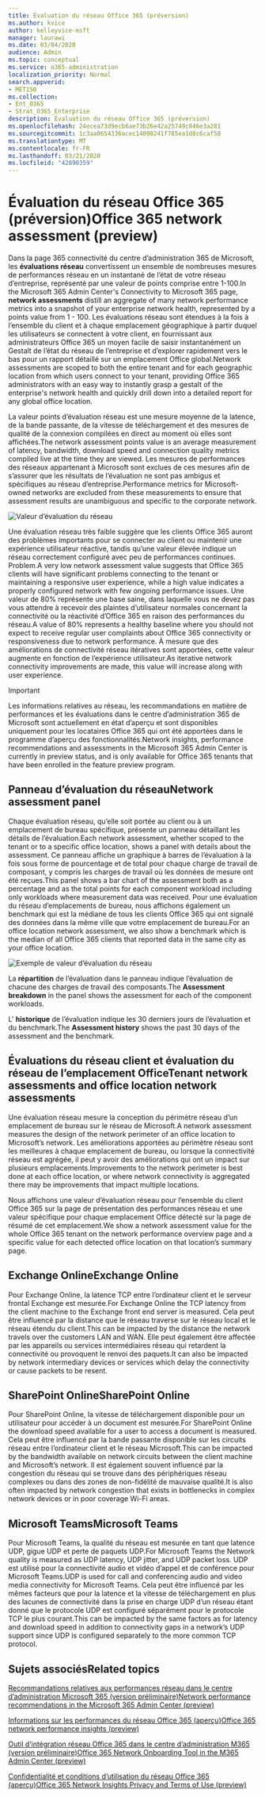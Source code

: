 ```yaml
---
title: Évaluation du réseau Office 365 (préversion)
ms.author: kvice
author: kelleyvice-msft
manager: laurawi
ms.date: 03/04/2020
audience: Admin
ms.topic: conceptual
ms.service: o365-administration
localization_priority: Normal
search.appverid:
- MET150
ms.collection:
- Ent_O365
- Strat_O365_Enterprise
description: Évaluation du réseau Office 365 (préversion)
ms.openlocfilehash: 24ecea73d9ecb6ae73b26e42a25749c846e3a281
ms.sourcegitcommit: 1c3aa0654336acec14098241f785ea1d8c6caf50
ms.translationtype: MT
ms.contentlocale: fr-FR
ms.lasthandoff: 03/21/2020
ms.locfileid: "42890359"
---
```

# <a name="office-365-network-assessment-preview"></a><span data-ttu-id="cca05-103">Évaluation du réseau Office 365 (préversion)</span><span class="sxs-lookup"><span data-stu-id="cca05-103">Office 365 network assessment (preview)</span></span>

<span data-ttu-id="cca05-104">Dans la page 365 connectivité du centre d’administration 365 de Microsoft, les **évaluations réseau** convertissent un ensemble de nombreuses mesures de performances réseau en un instantané de l’état de votre réseau d’entreprise, représenté par une valeur de points comprise entre 1-100.</span><span class="sxs-lookup"><span data-stu-id="cca05-104">In the Microsoft 365 Admin Center's Connectivity to Microsoft 365 page, **network assessments** distill an aggregate of many network performance metrics into a snapshot of your enterprise network health, represented by a points value from 1 - 100.</span></span> <span data-ttu-id="cca05-105">Les évaluations réseau sont étendues à la fois à l’ensemble du client et à chaque emplacement géographique à partir duquel les utilisateurs se connectent à votre client, en fournissant aux administrateurs Office 365 un moyen facile de saisir instantanément un Gestalt de l’état du réseau de l’entreprise et d’explorer rapidement vers le bas pour un rapport détaillé sur un emplacement Office global.</span><span class="sxs-lookup"><span data-stu-id="cca05-105">Network assessments are scoped to both the entire tenant and for each geographic location from which users connect to your tenant, providing Office 365 administrators with an easy way to instantly grasp a gestalt of the enterprise's network health and quickly drill down into a detailed report for any global office location.</span></span>

<span data-ttu-id="cca05-106">La valeur points d’évaluation réseau est une mesure moyenne de la latence, de la bande passante, de la vitesse de téléchargement et des mesures de qualité de la connexion compilées en direct au moment où elles sont affichées.</span><span class="sxs-lookup"><span data-stu-id="cca05-106">The network assessment points value is an average measurement of latency, bandwidth, download speed and connection quality metrics compiled live at the time they are viewed.</span></span> <span data-ttu-id="cca05-107">Les mesures de performances des réseaux appartenant à Microsoft sont exclues de ces mesures afin de s’assurer que les résultats de l’évaluation ne sont pas ambigus et spécifiques au réseau d’entreprise.</span><span class="sxs-lookup"><span data-stu-id="cca05-107">Performance metrics for Microsoft-owned networks are excluded from these measurements to ensure that assessment results are unambiguous and specific to the corporate network.</span></span>

![Valeur d’évaluation du réseau](Media/m365-mac-perf/m365-mac-perf-overview-score-top.png)

<span data-ttu-id="cca05-109">Une évaluation réseau très faible suggère que les clients Office 365 auront des problèmes importants pour se connecter au client ou maintenir une expérience utilisateur réactive, tandis qu’une valeur élevée indique un réseau correctement configuré avec peu de performances continues. Problem.</span><span class="sxs-lookup"><span data-stu-id="cca05-109">A very low network assessment value suggests that Office 365 clients will have significant problems connecting to the tenant or maintaining a responsive user experience, while a high value indicates a properly configured network with few ongoing performance issues.</span></span> <span data-ttu-id="cca05-110">Une valeur de 80% représente une base saine, dans laquelle vous ne devez pas vous attendre à recevoir des plaintes d’utilisateur normales concernant la connectivité ou la réactivité d’Office 365 en raison des performances du réseau.</span><span class="sxs-lookup"><span data-stu-id="cca05-110">A value of 80% represents a healthy baseline where you should not expect to receive regular user complaints about Office 365 connectivity or responsiveness due to network performance.</span></span> <span data-ttu-id="cca05-111">À mesure que des améliorations de connectivité réseau itératives sont apportées, cette valeur augmente en fonction de l’expérience utilisateur.</span><span class="sxs-lookup"><span data-stu-id="cca05-111">As iterative network connectivity improvements are made, this value will increase along with user experience.</span></span>

>[!IMPORTANT]
><span data-ttu-id="cca05-112">Les informations relatives au réseau, les recommandations en matière de performances et les évaluations dans le centre d’administration 365 de Microsoft sont actuellement en état d’aperçu et sont disponibles uniquement pour les locataires Office 365 qui ont été apportées dans le programme d’aperçu des fonctionnalités.</span><span class="sxs-lookup"><span data-stu-id="cca05-112">Network insights, performance recommendations and assessments in the Microsoft 365 Admin Center is currently in preview status, and is only available for Office 365 tenants that have been enrolled in the feature preview program.</span></span>

## <a name="network-assessment-panel"></a><span data-ttu-id="cca05-113">Panneau d’évaluation du réseau</span><span class="sxs-lookup"><span data-stu-id="cca05-113">Network assessment panel</span></span>

<span data-ttu-id="cca05-114">Chaque évaluation réseau, qu’elle soit portée au client ou à un emplacement de bureau spécifique, présente un panneau détaillant les détails de l’évaluation.</span><span class="sxs-lookup"><span data-stu-id="cca05-114">Each network assessment, whether scoped to the tenant or to a specific office location, shows a panel with details about the assessment.</span></span> <span data-ttu-id="cca05-115">Ce panneau affiche un graphique à barres de l’évaluation à la fois sous forme de pourcentage et de total pour chaque charge de travail de composant, y compris les charges de travail où les données de mesure ont été reçues.</span><span class="sxs-lookup"><span data-stu-id="cca05-115">This panel shows a bar chart of the assessment both as a percentage and as the total points for each component workload including only workloads where measurement data was received.</span></span> <span data-ttu-id="cca05-116">Pour une évaluation du réseau d’emplacements de bureau, nous affichons également un benchmark qui est la médiane de tous les clients Office 365 qui ont signalé des données dans la même ville que votre emplacement de bureau.</span><span class="sxs-lookup"><span data-stu-id="cca05-116">For an office location network assessment, we also show a benchmark which is the median of all Office 365 clients that reported data in the same city as your office location.</span></span>

![Exemple de valeur d’évaluation du réseau](Media/m365-mac-perf/m365-mac-perf-overview-score.png)

<span data-ttu-id="cca05-118">La **répartition** de l’évaluation dans le panneau indique l’évaluation de chacune des charges de travail des composants.</span><span class="sxs-lookup"><span data-stu-id="cca05-118">The **Assessment breakdown** in the panel shows the assessment for each of the component workloads.</span></span>

<span data-ttu-id="cca05-119">L' **historique** de l’évaluation indique les 30 derniers jours de l’évaluation et du benchmark.</span><span class="sxs-lookup"><span data-stu-id="cca05-119">The **Assessment history** shows the past 30 days of the assessment and the benchmark.</span></span>

## <a name="tenant-network-assessments-and-office-location-network-assessments"></a><span data-ttu-id="cca05-120">Évaluations du réseau client et évaluation du réseau de l’emplacement Office</span><span class="sxs-lookup"><span data-stu-id="cca05-120">Tenant network assessments and office location network assessments</span></span>

<span data-ttu-id="cca05-121">Une évaluation réseau mesure la conception du périmètre réseau d’un emplacement de bureau sur le réseau de Microsoft.</span><span class="sxs-lookup"><span data-stu-id="cca05-121">A network assessment measures the design of the network perimeter of an office location to Microsoft’s network.</span></span> <span data-ttu-id="cca05-122">Les améliorations apportées au périmètre réseau sont les meilleures à chaque emplacement de bureau, ou lorsque la connectivité réseau est agrégée, il peut y avoir des améliorations qui ont un impact sur plusieurs emplacements.</span><span class="sxs-lookup"><span data-stu-id="cca05-122">Improvements to the network perimeter is best done at each office location, or where network connectivity is aggregated there may be improvements that impact multiple locations.</span></span>

<span data-ttu-id="cca05-123">Nous affichons une valeur d’évaluation réseau pour l’ensemble du client Office 365 sur la page de présentation des performances réseau et une valeur spécifique pour chaque emplacement Office détecté sur la page de résumé de cet emplacement.</span><span class="sxs-lookup"><span data-stu-id="cca05-123">We show a network assessment value for the whole Office 365 tenant on the network performance overview page and a specific value for each detected office location on that location’s summary page.</span></span>

## <a name="exchange-online"></a><span data-ttu-id="cca05-124">Exchange Online</span><span class="sxs-lookup"><span data-stu-id="cca05-124">Exchange Online</span></span>

<span data-ttu-id="cca05-125">Pour Exchange Online, la latence TCP entre l’ordinateur client et le serveur frontal Exchange est mesurée.</span><span class="sxs-lookup"><span data-stu-id="cca05-125">For Exchange Online the TCP latency from the client machine to the Exchange front end server is measured.</span></span> <span data-ttu-id="cca05-126">Cela peut être influencé par la distance que le réseau traverse sur le réseau local et le réseau étendu du client.</span><span class="sxs-lookup"><span data-stu-id="cca05-126">This can be impacted by the distance the network travels over the customers LAN and WAN.</span></span> <span data-ttu-id="cca05-127">Elle peut également être affectée par les appareils ou services intermédiaires réseau qui retardent la connectivité ou provoquent le renvoi des paquets.</span><span class="sxs-lookup"><span data-stu-id="cca05-127">It can also be impacted by network intermediary devices or services which delay the connectivity or cause packets to be resent.</span></span>

## <a name="sharepoint-online"></a><span data-ttu-id="cca05-128">SharePoint Online</span><span class="sxs-lookup"><span data-stu-id="cca05-128">SharePoint Online</span></span>

<span data-ttu-id="cca05-129">Pour SharePoint Online, la vitesse de téléchargement disponible pour un utilisateur pour accéder à un document est mesurée.</span><span class="sxs-lookup"><span data-stu-id="cca05-129">For SharePoint Online the download speed available for a user to access a document is measured.</span></span> <span data-ttu-id="cca05-130">Cela peut être influencé par la bande passante disponible sur les circuits réseau entre l’ordinateur client et le réseau Microsoft.</span><span class="sxs-lookup"><span data-stu-id="cca05-130">This can be impacted by the bandwidth available on network circuits between the client machine and Microsoft’s network.</span></span> <span data-ttu-id="cca05-131">Il est également souvent influencé par la congestion du réseau qui se trouve dans des périphériques réseau complexes ou dans des zones de non-fidélité de mauvaise qualité.</span><span class="sxs-lookup"><span data-stu-id="cca05-131">It is also often impacted by network congestion that exists in bottlenecks in complex network devices or in poor coverage Wi-Fi areas.</span></span>

## <a name="microsoft-teams"></a><span data-ttu-id="cca05-132">Microsoft Teams</span><span class="sxs-lookup"><span data-stu-id="cca05-132">Microsoft Teams</span></span>

<span data-ttu-id="cca05-133">Pour Microsoft Teams, la qualité du réseau est mesurée en tant que latence UDP, gigue UDP et perte de paquets UDP.</span><span class="sxs-lookup"><span data-stu-id="cca05-133">For Microsoft Teams the Network quality is measured as UDP latency, UDP jitter, and UDP packet loss.</span></span> <span data-ttu-id="cca05-134">UDP est utilisé pour la connectivité audio et vidéo d’appel et de conférence pour Microsoft Teams.</span><span class="sxs-lookup"><span data-stu-id="cca05-134">UDP is used for call and conferencing audio and video media connectivity for Microsoft Teams.</span></span> <span data-ttu-id="cca05-135">Cela peut être influencé par les mêmes facteurs que pour la latence et la vitesse de téléchargement en plus des lacunes de connectivité dans la prise en charge UDP d’un réseau étant donné que le protocole UDP est configuré séparément pour le protocole TCP le plus courant.</span><span class="sxs-lookup"><span data-stu-id="cca05-135">This can be impacted by the same factors as for latency and download speed in addition to connectivity gaps in a network’s UDP support since UDP is configured separately to the more common TCP protocol.</span></span>

## <a name="related-topics"></a><span data-ttu-id="cca05-136">Sujets associés</span><span class="sxs-lookup"><span data-stu-id="cca05-136">Related topics</span></span>

[<span data-ttu-id="cca05-137">Recommandations relatives aux performances réseau dans le centre d’administration Microsoft 365 (version préliminaire)</span><span class="sxs-lookup"><span data-stu-id="cca05-137">Network performance recommendations in the Microsoft 365 Admin Center (preview)</span></span>](office-365-network-mac-perf-overview.md)

[<span data-ttu-id="cca05-138">Informations sur les performances du réseau Office 365 (aperçu)</span><span class="sxs-lookup"><span data-stu-id="cca05-138">Office 365 network performance insights (preview)</span></span>](office-365-network-mac-perf-insights.md)

[<span data-ttu-id="cca05-139">Outil d’intégration réseau Office 365 dans le centre d’administration M365 (version préliminaire)</span><span class="sxs-lookup"><span data-stu-id="cca05-139">Office 365 Network Onboarding Tool in the M365 Admin Center (preview)</span></span>](office-365-network-mac-perf-onboarding-tool.md)

[<span data-ttu-id="cca05-140">Confidentialité et conditions d’utilisation du réseau Office 365 (aperçu)</span><span class="sxs-lookup"><span data-stu-id="cca05-140">Office 365 Network Insights Privacy and Terms of Use (preview)</span></span>](office-365-network-mac-perf-privacy.md)
